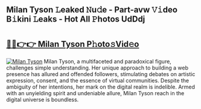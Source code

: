 ## Milan Tyson 𝙻eaked 𝙽u𝚍e - Part-avw 𝚅𝚒deo B𝚒kini 𝙻eaks - Hot All 𝙿hotos UdDdj

# <h2><a href="http://ld35eq1.urlbe.top/?page=Milan+Tyson">🔗🔗👉👉 Milan Tyson P𝚑oto𝚜Vid𝚎o</a></h2>

[![Milan Tyson](https://i.imgur.com/eBuTRDB.gif)](http://ld35eq1.urlbe.top/?page=Milan+Tyson)
Milan Tyson, a multifaceted and paradoxical figure, challenges simple understanding. Her unique approach to building a web presence has allured and offended followers, stimulating debates on artistic expression, consent, and the essence of virtual communities. Despite the ambiguity of her intentions, her mark on the digital realm is indelible. Armed with an unyielding spirit and undeniable allure, Milan Tyson reach in the digital universe is boundless.
